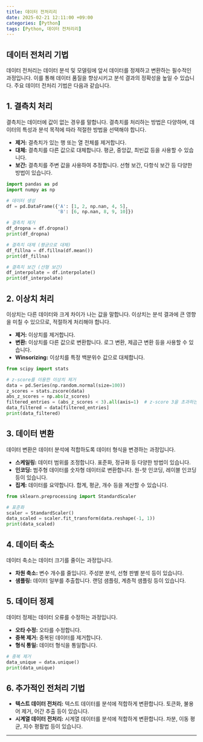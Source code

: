 ```yaml
---
title: 데이터 전처리리
date: 2025-02-21 12:11:00 +09:00
categories: [Python]
tags: [Python, 데이터 전처리리]
---
```


## 데이터 전처리 기법

데이터 전처리는 데이터 분석 및 모델링에 앞서 데이터를 정제하고 변환하는 필수적인 과정입니다. 이를 통해 데이터 품질을 향상시키고 분석 결과의 정확성을 높일 수 있습니다. 주요 데이터 전처리 기법은 다음과 같습니다.

## 1. 결측치 처리

결측치는 데이터에 값이 없는 경우를 말합니다. 결측치를 처리하는 방법은 다양하며, 데이터의 특성과 분석 목적에 따라 적절한 방법을 선택해야 합니다.

* **제거:** 결측치가 있는 행 또는 열 전체를 제거합니다.
* **대체:** 결측치를 다른 값으로 대체합니다. 평균, 중앙값, 최빈값 등을 사용할 수 있습니다.
* **보간:** 결측치를 주변 값을 사용하여 추정합니다. 선형 보간, 다항식 보간 등 다양한 방법이 있습니다.

```python
import pandas as pd
import numpy as np

# 데이터 생성
df = pd.DataFrame({'A': [1, 2, np.nan, 4, 5],
                   'B': [6, np.nan, 8, 9, 10]})

# 결측치 제거
df_dropna = df.dropna()
print(df_dropna)

# 결측치 대체 (평균으로 대체)
df_fillna = df.fillna(df.mean())
print(df_fillna)

# 결측치 보간 (선형 보간)
df_interpolate = df.interpolate()
print(df_interpolate)
```

## 2. 이상치 처리

이상치는 다른 데이터와 크게 차이가 나는 값을 말합니다. 이상치는 분석 결과에 큰 영향을 미칠 수 있으므로, 적절하게 처리해야 합니다.

* **제거:** 이상치를 제거합니다.
* **변환:** 이상치를 다른 값으로 변환합니다. 로그 변환, 제곱근 변환 등을 사용할 수 있습니다.
* **Winsorizing:** 이상치를 특정 백분위수 값으로 대체합니다.

```python
from scipy import stats

# z-score를 이용한 이상치 제거
data = pd.Series(np.random.normal(size=100))
z_scores = stats.zscore(data)
abs_z_scores = np.abs(z_scores)
filtered_entries = (abs_z_scores < 3).all(axis=1)  # z-score 3을 초과하는 값 제거
data_filtered = data[filtered_entries]
print(data_filtered)
```

## 3. 데이터 변환

데이터 변환은 데이터 분석에 적합하도록 데이터 형식을 변경하는 과정입니다.

* **스케일링:** 데이터 범위를 조정합니다. 표준화, 정규화 등 다양한 방법이 있습니다.
* **인코딩:** 범주형 데이터를 숫자형 데이터로 변환합니다. 원-핫 인코딩, 레이블 인코딩 등이 있습니다.
* **집계:** 데이터를 요약합니다. 합계, 평균, 개수 등을 계산할 수 있습니다.

```python
from sklearn.preprocessing import StandardScaler

# 표준화
scaler = StandardScaler()
data_scaled = scaler.fit_transform(data.reshape(-1, 1))
print(data_scaled)
```

## 4. 데이터 축소

데이터 축소는 데이터 크기를 줄이는 과정입니다.

* **차원 축소:** 변수 개수를 줄입니다. 주성분 분석, 선형 판별 분석 등이 있습니다.
* **샘플링:** 데이터 일부를 추출합니다. 랜덤 샘플링, 계층적 샘플링 등이 있습니다.

## 5. 데이터 정제

데이터 정제는 데이터 오류를 수정하는 과정입니다.

* **오타 수정:** 오타를 수정합니다.
* **중복 제거:** 중복된 데이터를 제거합니다.
* **형식 통일:** 데이터 형식을 통일합니다.

```python
# 중복 제거
data_unique = data.unique()
print(data_unique)
```

## 6. 추가적인 전처리 기법

* **텍스트 데이터 전처리:** 텍스트 데이터를 분석에 적합하게 변환합니다. 토큰화, 불용어 제거, 어간 추출 등이 있습니다.
* **시계열 데이터 전처리:** 시계열 데이터를 분석에 적합하게 변환합니다. 차분, 이동 평균, 지수 평활법 등이 있습니다.

---

